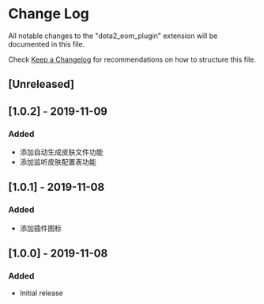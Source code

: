 # Change Log

All notable changes to the "dota2_eom_plugin" extension will be documented in this file.

Check [Keep a Changelog](http://keepachangelog.com/) for recommendations on how to structure this file.

## [Unreleased]

## [1.0.2] - 2019-11-09
### Added
- 添加自动生成皮肤文件功能
- 添加监听皮肤配置表功能

## [1.0.1] - 2019-11-08
### Added
- 添加插件图标

## [1.0.0] - 2019-11-08
### Added
- Initial release